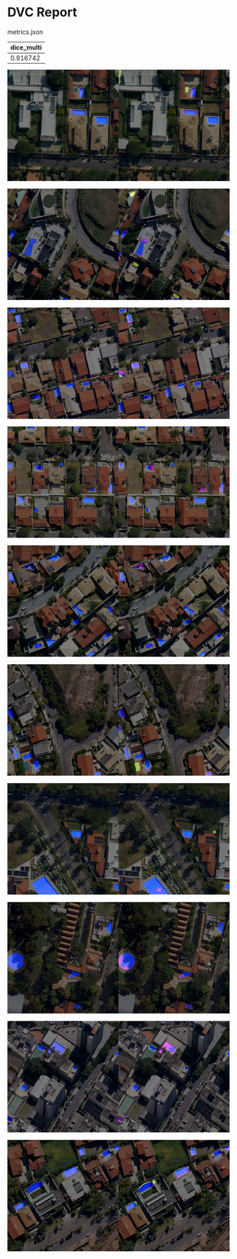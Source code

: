 # DVC Report

metrics.json

|   dice_multi |
|--------------|
|     0.916742 |

![REGION_1-24_0_1024_0_1024.png](plots/images/REGION_1-24_0_1024_0_1024.png)

![REGION_3-25_1136_2160_0_1024.png](plots/images/REGION_3-25_1136_2160_0_1024.png)

![REGION_3-8_1024_2048_2048_3072.png](plots/images/REGION_3-8_1024_2048_2048_3072.png)

![REGION_4-12_0_1024_2048_3072.png](plots/images/REGION_4-12_0_1024_2048_3072.png)

![REGION_4-12_1136_2160_2048_3072.png](plots/images/REGION_4-12_1136_2160_2048_3072.png)

![REGION_4-22_1136_2160_2816_3840.png](plots/images/REGION_4-22_1136_2160_2816_3840.png)

![REGION_5-7_1136_2160_1024_2048.png](plots/images/REGION_5-7_1136_2160_1024_2048.png)

![REGION_6-18_0_1024_0_1024.png](plots/images/REGION_6-18_0_1024_0_1024.png)

![REGION_7-3_0_1024_2048_3072.png](plots/images/REGION_7-3_0_1024_2048_3072.png)

![REGION_8-24_1024_2048_2048_3072.png](plots/images/REGION_8-24_1024_2048_2048_3072.png)
